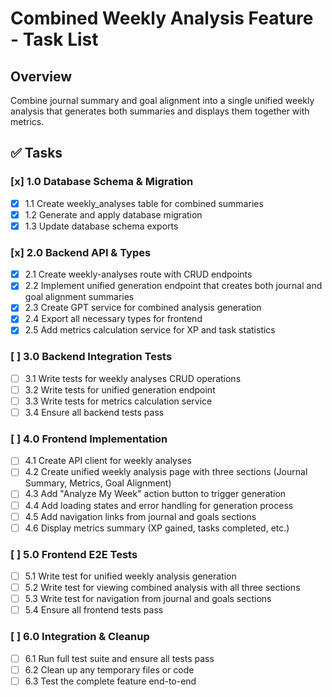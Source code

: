 # Combined Weekly Analysis Feature - Task List

## Overview

Combine journal summary and goal alignment into a single unified weekly analysis that generates both summaries and displays them together with metrics.

## ✅ Tasks

### [x] 1.0 Database Schema & Migration

- [x] 1.1 Create weekly_analyses table for combined summaries
- [x] 1.2 Generate and apply database migration
- [x] 1.3 Update database schema exports

### [x] 2.0 Backend API & Types

- [x] 2.1 Create weekly-analyses route with CRUD endpoints
- [x] 2.2 Implement unified generation endpoint that creates both journal and goal alignment summaries
- [x] 2.3 Create GPT service for combined analysis generation
- [x] 2.4 Export all necessary types for frontend
- [x] 2.5 Add metrics calculation service for XP and task statistics

### [ ] 3.0 Backend Integration Tests

- [ ] 3.1 Write tests for weekly analyses CRUD operations
- [ ] 3.2 Write tests for unified generation endpoint
- [ ] 3.3 Write tests for metrics calculation service
- [ ] 3.4 Ensure all backend tests pass

### [ ] 4.0 Frontend Implementation

- [ ] 4.1 Create API client for weekly analyses
- [ ] 4.2 Create unified weekly analysis page with three sections (Journal Summary, Metrics, Goal Alignment)
- [ ] 4.3 Add "Analyze My Week" action button to trigger generation
- [ ] 4.4 Add loading states and error handling for generation process
- [ ] 4.5 Add navigation links from journal and goals sections
- [ ] 4.6 Display metrics summary (XP gained, tasks completed, etc.)

### [ ] 5.0 Frontend E2E Tests

- [ ] 5.1 Write test for unified weekly analysis generation
- [ ] 5.2 Write test for viewing combined analysis with all three sections
- [ ] 5.3 Write test for navigation from journal and goals sections
- [ ] 5.4 Ensure all frontend tests pass

### [ ] 6.0 Integration & Cleanup

- [ ] 6.1 Run full test suite and ensure all tests pass
- [ ] 6.2 Clean up any temporary files or code
- [ ] 6.3 Test the complete feature end-to-end
